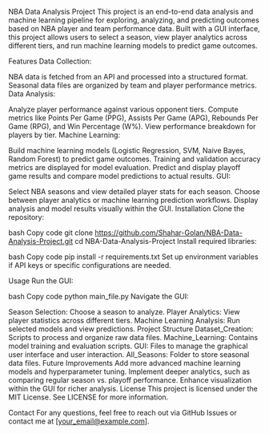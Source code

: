 NBA Data Analysis Project
This project is an end-to-end data analysis and machine learning pipeline for exploring, analyzing, and predicting outcomes based on NBA player and team performance data. Built with a GUI interface, this project allows users to select a season, view player analytics across different tiers, and run machine learning models to predict game outcomes.

Features
Data Collection:

NBA data is fetched from an API and processed into a structured format.
Seasonal data files are organized by team and player performance metrics.
Data Analysis:

Analyze player performance against various opponent tiers.
Compute metrics like Points Per Game (PPG), Assists Per Game (APG), Rebounds Per Game (RPG), and Win Percentage (W%).
View performance breakdown for players by tier.
Machine Learning:

Build machine learning models (Logistic Regression, SVM, Naive Bayes, Random Forest) to predict game outcomes.
Training and validation accuracy metrics are displayed for model evaluation.
Predict and display playoff game results and compare model predictions to actual results.
GUI:

Select NBA seasons and view detailed player stats for each season.
Choose between player analytics or machine learning prediction workflows.
Display analysis and model results visually within the GUI.
Installation
Clone the repository:

bash
Copy code
git clone https://github.com/Shahar-Golan/NBA-Data-Analysis-Project.git
cd NBA-Data-Analysis-Project
Install required libraries:

bash
Copy code
pip install -r requirements.txt
Set up environment variables if API keys or specific configurations are needed.

Usage
Run the GUI:

bash
Copy code
python main_file.py
Navigate the GUI:

Season Selection: Choose a season to analyze.
Player Analytics: View player statistics across different tiers.
Machine Learning Analysis: Run selected models and view predictions.
Project Structure
Dataset_Creation: Scripts to process and organize raw data files.
Machine_Learning: Contains model training and evaluation scripts.
GUI: Files to manage the graphical user interface and user interaction.
All_Seasons: Folder to store seasonal data files.
Future Improvements
Add more advanced machine learning models and hyperparameter tuning.
Implement deeper analytics, such as comparing regular season vs. playoff performance.
Enhance visualization within the GUI for richer analysis.
License
This project is licensed under the MIT License. See LICENSE for more information.

Contact
For any questions, feel free to reach out via GitHub Issues or contact me at [your_email@example.com].